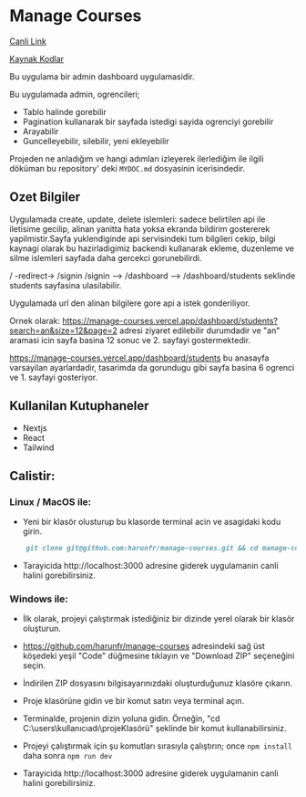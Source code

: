 # Manage Courses

[Canli Link](https://manage-courses.vercel.app)

[Kaynak Kodlar](https://github.com/harunfr/manage-courses)

Bu uygulama bir admin dashboard uygulamasidir.

Bu uygulamada admin, ogrencileri;

- Tablo halinde gorebilir
- Pagination kullanarak bir sayfada istedigi sayida ogrenciyi gorebilir
- Arayabilir
- Guncelleyebilir, silebilir, yeni ekleyebilir

Projeden ne anladığım ve hangi adımları izleyerek ilerlediğim ile ilgili döküman bu repository' deki `MYDOC.md` dosyasinin icerisindedir.

## Ozet Bilgiler

Uygulamada create, update, delete islemleri: sadece belirtilen api ile iletisime gecilip, alinan yanitta hata yoksa ekranda bildirim gostererek yapilmistir.Sayfa yuklendiginde api servisindeki tum bilgileri cekip, bilgi kaynagi olarak bu hazirladigimiz backendi kullanarak ekleme, duzenleme ve silme islemleri sayfada daha gercekci gorunebilirdi.

/ -redirect-> /signin
/signin --> /dashboard --> /dashboard/students seklinde students sayfasina ulasilabilir.

Uygulamada url den alinan bilgilere gore api a istek gonderiliyor.

Ornek olarak:
https://manage-courses.vercel.app/dashboard/students?search=an&size=12&page=2 adresi ziyaret edilebilir durumdadir ve "an" aramasi icin sayfa basina 12 sonuc ve 2. sayfayi gostermektedir.

https://manage-courses.vercel.app/dashboard/students bu anasayfa varsayilan ayarlardadir, tasarimda da gorundugu gibi sayfa basina 6 ogrenci ve 1. sayfayi gosteriyor.

## Kullanilan Kutuphaneler

- Nextjs
- React
- Tailwind

## Calistir:

### Linux / MacOS ile:

- Yeni bir klasör olusturup bu klasorde terminal acin ve asagidaki kodu girin.

```markdown
    git clone git@github.com:harunfr/manage-courses.git && cd manage-courses/ && npm install && npm run dev
```

- Tarayicida http://localhost:3000 adresine giderek uygulamanin canli halini gorebilirsiniz.

### Windows ile:

- İlk olarak, projeyi çalıştırmak istediğiniz bir dizinde yerel olarak bir klasör oluşturun.

- https://github.com/harunfr/manage-courses adresindeki sağ üst köşedeki yeşil "Code" düğmesine tıklayın ve "Download ZIP" seçeneğini seçin.

- İndirilen ZIP dosyasını bilgisayarınızdaki oluşturduğunuz klasöre çıkarın.

- Proje klasörüne gidin ve bir komut satırı veya terminal açın.

- Terminalde, projenin dizin yoluna gidin. Örneğin, "cd C:\users\kullanıcıadı\projeKlasörü" şeklinde bir komut kullanabilirsiniz.

- Projeyi çalıştırmak için şu komutları sırasıyla çalıştırın; once `npm install` daha sonra `npm run dev`

- Tarayicida http://localhost:3000 adresine giderek uygulamanin canli halini gorebilirsiniz.
